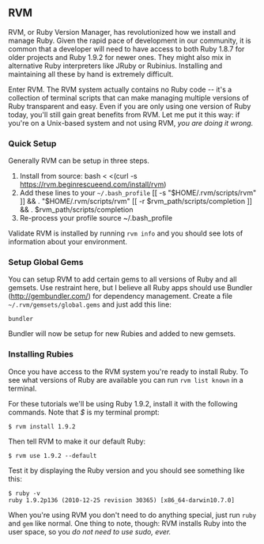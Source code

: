 ## RVM

RVM, or Ruby Version Manager, has revolutionized how we install and manage Ruby. Given the rapid pace of development in our community, it is common that a developer will need to have access to both Ruby 1.8.7 for older projects and Ruby 1.9.2 for newer ones. They might also mix in alternative Ruby interpreters like JRuby or Rubinius. Installing and maintaining all these by hand is extremely difficult.

Enter RVM. The RVM system actually contains no Ruby code -- it's a collection of terminal scripts that can make managing multiple versions of Ruby transparent and easy. Even if you are only using one version of Ruby today, you'll still gain great benefits from RVM. Let me put it this way: if you're on a Unix-based system and not using RVM, *you are doing it wrong.*

### Quick Setup

Generally RVM can be setup in three steps.

1. Install from source:
    bash < <(curl -s https://rvm.beginrescueend.com/install/rvm)
2. Add these lines to your `~/.bash_profile`
    [[ -s "$HOME/.rvm/scripts/rvm" ]] && . "$HOME/.rvm/scripts/rvm"
    [[ -r $rvm_path/scripts/completion ]] && . $rvm_path/scripts/completion
3. Re-process your profile
    source ~/.bash_profile
    
Validate RVM is installed by running `rvm info` and you should see lots of information about your environment.    

### Setup Global Gems

You can setup RVM to add certain gems to all versions of Ruby and all gemsets. Use restraint here, but I believe all Ruby apps should use Bundler (http://gembundler.com/) for dependency management. Create a file `~/.rvm/gemsets/global.gems` and just add this line:

    bundler
    
Bundler will now be setup for new Rubies and added to new gemsets.
    
### Installing Rubies

Once you have access to the RVM system you're ready to install Ruby. To see what versions of Ruby are available you can run `rvm list known` in a terminal.

For these tutorials we'll be using Ruby 1.9.2, install it with the following commands. Note that *$* is my terminal prompt:

    $ rvm install 1.9.2
    
Then tell RVM to make it our default Ruby:

    $ rvm use 1.9.2 --default
    
Test it by displaying the Ruby version and you should see something like this:

    $ ruby -v
    ruby 1.9.2p136 (2010-12-25 revision 30365) [x86_64-darwin10.7.0]

When you're using RVM you don't need to do anything special, just run `ruby` and `gem` like normal. One thing to note, though: RVM installs Ruby into the user space, so you *do not need to use sudo, ever.*
